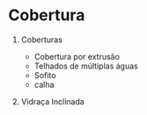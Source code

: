 # Cobertura

1. Coberturas

   * Cobertura por extrusão
   - Telhados de múltiplas águas
   - Sofito
   - calha

2. Vidraça Inclinada